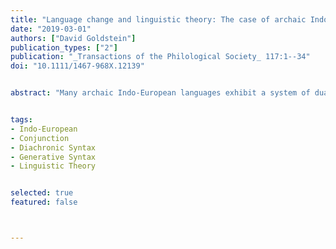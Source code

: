 ```yaml
---
title: "Language change and linguistic theory: The case of archaic Indo-European conjunction"
date: "2019-03-01"
authors: ["David Goldstein"]
publication_types: ["2"]
publication: "_Transactions of the Philological Society_ 117:1--34"
doi: "10.1111/1467-968X.12139"


abstract: "Many archaic Indo‐European languages exhibit a system of dual conjunction in which they possess both a head‐initial exponent (e.g., Latin _et_) and an enclitic exponent (e.g., Latin ⸗_que_). Mitrović (2014) and Mitrović & Sauerland (2016) argue that these two types of conjunctions instantiate the universal lexical categories J and μ. Several syntactic, semantic, and morphological properties are argued to result from this categorial distinction. For instance, J conjunctions are claimed to lack additive readings (i.e., ‘too, also’). Diachronically, head‐initial conjunctions are predicted to originate from combinations of J and μ heads (Mitrović & Sauerland 2016: 489). A closer look at the data reveals that neither of these predictions is borne out. The empirical motivation for the J/μ distinction is in fact paltry. I therefore offer a new history of Indo‐European conjunction, in which I demonstrate first that the earliest attested Indo‐European languages do not have this double system of conjunction. It is rather an innovation that resulted from the recruitment of new conjunctions across the family. These new conjunctions developed primarily from additive focus operators, and not from combinations of J and μ heads. Empirical issues aside, the analysis of Mitrović (2014) and Mitrović & Sauerland (2016) raises deeper questions about the relationship between linguistic theory and language change. I argue that some of the properties of natural language that Mitrović (2014) and Mitrović & Sauerland (2016) assign to Universal Grammar are better analysed as epiphenomena of language change."


tags:
- Indo-European
- Conjunction
- Diachronic Syntax
- Generative Syntax 
- Linguistic Theory


selected: true
featured: false



---
```

